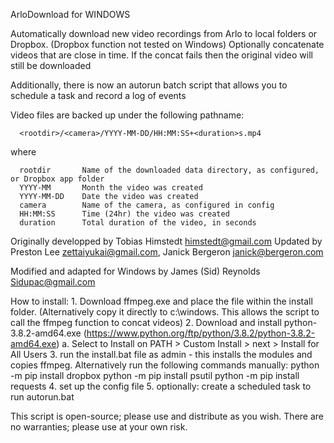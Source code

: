 ArloDownload for WINDOWS

Automatically download new video recordings from Arlo to local folders or Dropbox.  (Dropbox function not tested on Windows)
Optionally concatenate videos that are close in time. If the concat fails then the original video will still be downloaded

Additionally, there is now an autorun batch script that allows you to schedule a task and record a log of events

Video files are backed up under the following pathname:

      <rootdir>/<camera>/YYYY-MM-DD/HH:MM:SS+<duration>s.mp4

where

      rootdir       Name of the downloaded data directory, as configured, or Dropbox app folder
      YYYY-MM       Month the video was created
      YYYY-MM-DD    Date the video was created
      camera        Name of the camera, as configured in config
      HH:MM:SS      Time (24hr) the video was created
      duration      Total duration of the video, in seconds



Originally developped by Tobias Himstedt <himstedt@gmail.com>
Updated by Preston Lee <zettaiyukai@gmail.com>, Janick Bergeron <janick@bergeron.com>

Modified and adapted for Windows by James (Sid) Reynolds <Sidupac@gmail.com>

How to install:
      1. Download ffmpeg.exe and place the file within the install folder. 
            (Alternatively copy it directly to  c:\windows\. This allows the script to call the ffmpeg function to concat videos)
      2. Download and install python-3.8.2-amd64.exe  (https://www.python.org/ftp/python/3.8.2/python-3.8.2-amd64.exe)
            a. Select to Install on PATH > Custom Install > next > Install for All Users
      3. run the install.bat file as admin - this installs the modules and copies ffmpeg.
            Alternatively run the following commands manually:
            python -m pip install dropbox
            python -m pip install psutil
            python -m pip install requests
      4. set up the config file
      5. optionally: create a scheduled task to run autorun.bat

This script is open-source; please use and distribute as you wish.
There are no warranties; please use at your own risk.
